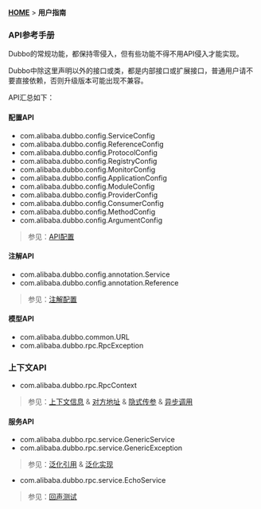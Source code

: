 [**HOME**](Home) > **用户指南**

### API参考手册

Dubbo的常规功能，都保持零侵入，但有些功能不得不用API侵入才能实现。

Dubbo中除这里声明以外的接口或类，都是内部接口或扩展接口，普通用户请不要直接依赖，否则升级版本可能出现不兼容。

API汇总如下：

#### 配置API

* com.alibaba.dubbo.config.ServiceConfig
* com.alibaba.dubbo.config.ReferenceConfig
* com.alibaba.dubbo.config.ProtocolConfig
* com.alibaba.dubbo.config.RegistryConfig
* com.alibaba.dubbo.config.MonitorConfig
* com.alibaba.dubbo.config.ApplicationConfig
* com.alibaba.dubbo.config.ModuleConfig
* com.alibaba.dubbo.config.ProviderConfig
* com.alibaba.dubbo.config.ConsumerConfig
* com.alibaba.dubbo.config.MethodConfig
* com.alibaba.dubbo.config.ArgumentConfig 

> 参见：[API配置](user-guide-configuration#api配置)

#### 注解API

* com.alibaba.dubbo.config.annotation.Service
* com.alibaba.dubbo.config.annotation.Reference

> 参见：[注解配置](user-guide-configuration#注解配置)

#### 模型API

* com.alibaba.dubbo.common.URL
* com.alibaba.dubbo.rpc.RpcException

### 上下文API

* com.alibaba.dubbo.rpc.RpcContext

> 参见：[上下文信息](user-guide-sample#上下文信息) & [对方地址]() & [隐式传参](user-guide-sample#隐式传参) & [异步调用](user-guide-sample#异步调用)

#### 服务API

* com.alibaba.dubbo.rpc.service.GenericService
* com.alibaba.dubbo.rpc.service.GenericException

> 参见：[泛化引用](user-guide-sample#泛化引用) & [泛化实现](user-guide-sample#泛化实现)

* com.alibaba.dubbo.rpc.service.EchoService

> 参见：[回声测试](user-guide-sample#回声测试)

